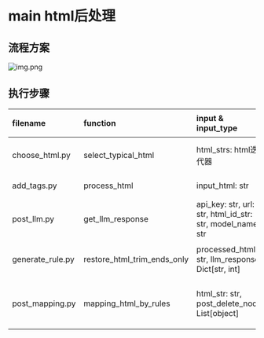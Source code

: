 # main html后处理

## 流程方案

![img.png](asserts/img.png)

## 执行步骤

| filename         | function                    | input & input_type                                        | output_type         | 实现功能       |
| :--------------- | :-------------------------- | :-------------------------------------------------------- | :------------------ | :------------- |
| choose_html.py   | select_typical_html         | html_strs: html迭代器                                     | str                 | 选出代表html   |
| add_tags.py      | process_html                | input_html: str                                           | str                 | 添加itemid     |
| post_llm.py      | get_llm_response            | api_key: str, url: str, html_id_str: str, model_name: str | str                 | 模型打标       |
| generate_rule.py | restore_html_trim_ends_only | processed_html: str, llm_response: Dict\[str, int\]       | Dict\[str, object\] | 生成删除规则   |
| post_mapping.py  | mapping_html_by_rules       | html_str: str, post_delete_node: List\[object\]           | str                 | 推广到所有数据 |
